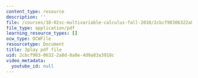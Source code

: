 ```yaml
---
content_type: resource
description: ''
file: /courses/18-02sc-multivariable-calculus-fall-2010/2cbcf90306322a8d8a8e4d9a83a3918c_QHaAoQQy07I.pdf
file_type: application/pdf
learning_resource_types: []
ocw_type: OCWFile
resourcetype: Document
title: 3play pdf file
uid: 2cbcf903-0632-2a8d-8a8e-4d9a83a3918c
video_metadata:
  youtube_id: null
---
```

